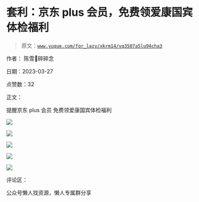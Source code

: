 # 套利：京东 plus 会员，免费领爱康国宾体检福利

> 原文：[`www.yuque.com/for_lazy/xkrm14/vq3507a5lu94cha3`](https://www.yuque.com/for_lazy/xkrm14/vq3507a5lu94cha3)



作者： 陈雪🦉碎碎念



日期：2023-03-27



点赞数：32



正文：



提醒京东 plus 会员 免费领爱康国宾体检福利



![](img/4b61816f4286891b2e99f5b146d2e050.png)  

![](img/dfcc885953032f17ada8bed28c2c107c.png)  

![](img/e77ec61d259f4852ea631f3f0769fcaa.png)  

![](img/9596787b4b6a961cb17d08042612e8a5.png)  

![](img/fb4b276c59ec87bdf48232cdabf06a9c.png)  

评论区：



公众号懒人找资源，懒人专属群分享


